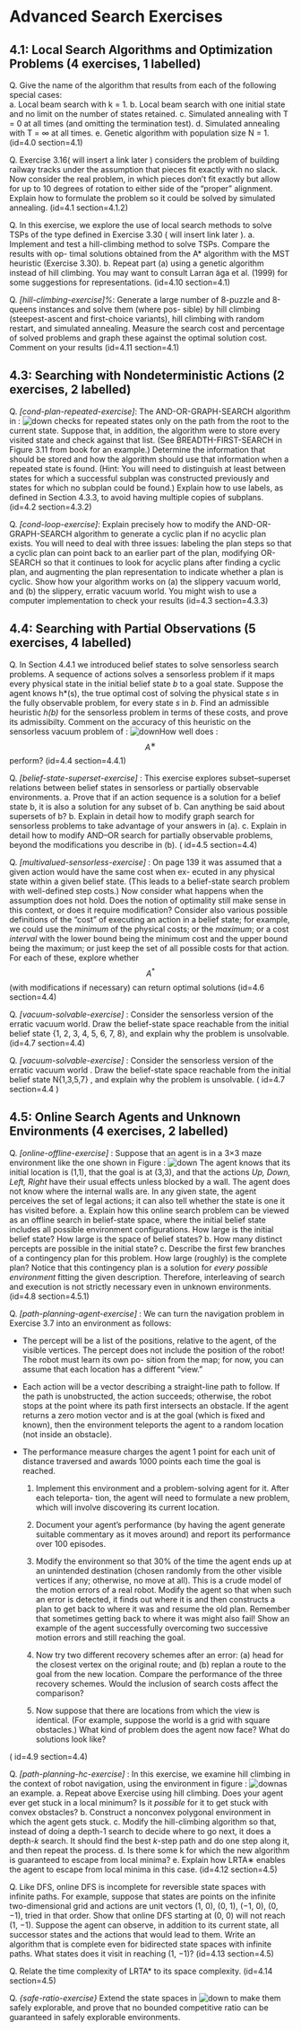 
# Advanced Search Exercises

## 4.1: Local Search Algorithms and Optimization Problems (4 exercises, 1 labelled)


Q. Give the name of the algorithm that results from each of the following special cases:  
 a. Local beam search with k = 1.
 b. Local beam search with one initial state and no limit on the number of states retained.
 c. Simulated annealing with T = 0 at all times (and omitting the termination test).
 d. Simulated annealing with T = ∞ at all times.
 e. Genetic algorithm with population size N = 1.
 (id=4.0 section=4.1)

Q. Exercise 3.16( will insert a link later ) considers the problem of building railway tracks under the assumption that pieces fit exactly with no slack. Now consider the real problem, in which pieces don’t fit exactly but allow for up to 10 degrees of rotation to either side of the “proper” alignment. Explain how to formulate the problem so it could be solved by simulated annealing.
 (id=4.1 section=4.1.2)


Q. In this exercise, we explore the use of local search methods to solve TSPs of the type defined in Exercise 3.30 ( will insert link later ).
    a. Implement and test a hill-climbing method to solve TSPs. Compare the results with op- timal solutions obtained from the A* algorithm with the MST heuristic (Exercise 3.30).
    b. Repeat part (a) using a genetic algorithm instead of hill climbing. You may want to
 consult Larran ̃aga et al. (1999) for some suggestions for representations.
 (id=4.10 section=4.1)

Q. <i>[hill-climbing-exercise]%</i>:
 Generate a large number of 8-puzzle and 8-queens instances and solve them (where pos- sible) by hill climbing (steepest-ascent and first-choice variants), hill climbing with random restart, and simulated annealing. Measure the search cost and percentage of solved problems and graph these against the optimal solution cost. Comment on your results
 (id=4.11 section=4.1)

## 4.3: Searching with Nondeterministic Actions (2 exercises, 2 labelled)


Q. <i>[cond-plan-repeated-exercise]</i>:
 The AND-OR-GRAPH-SEARCH algorithm in : ![down](https://image.ibb.co/myHT87/Screen_Shot_2018_02_18_at_4_04_44_PM.png)
 checks for repeated states only on the path from the root to the current state. Suppose that, in addition, the algorithm were to store every visited state and check against that list. (See BREADTH-FIRST-SEARCH in Figure 3.11 from book for an example.) Determine the information that should be stored and how the algorithm should use that information when a repeated state is found. (Hint: You will need to distinguish at least between states for which a successful subplan was constructed previously and states for which no subplan could be found.) Explain how to use labels, as defined in Section 4.3.3, to avoid having multiple copies of subplans.
 (id=4.2 section=4.3.2)

Q. <i>[cond-loop-exercise]</i>:
 Explain precisely how to modify the AND-OR-GRAPH-SEARCH algorithm to generate a cyclic plan if no acyclic plan exists. You will need to deal with three issues: labeling the plan steps so that a cyclic plan can point back to an earlier part of the plan, modifying OR-SEARCH so that it continues to look for acyclic plans after finding a cyclic plan, and augmenting the plan representation to indicate whether a plan is cyclic. Show how your algorithm works on (a) the slippery vacuum world, and (b) the slippery, erratic vacuum world. You might wish to use a computer implementation to check your results
 (id=4.3 section=4.3.3)

## 4.4: Searching with Partial Observations (5 exercises, 4 labelled)


Q. In Section 4.4.1 we introduced belief states to solve sensorless search problems. A sequence of actions solves a sensorless problem if it maps every physical state in the initial belief state <i>b</i> to a goal state. Suppose the agent knows h*(s), the true optimal cost of solving the physical state <i>s</i> in the fully observable problem, for every state <i>s</i> in <i>b</i>. Find an admissible heuristic <i>h(b)</i> for the sensorless problem in terms of these costs, and prove its admissibilty. Comment on the accuracy of this heuristic on the sensorless vacuum problem of : ![down](https://image.ibb.co/gvmzFn/Screen_Shot_2018_02_18_at_4_29_31_PM.png)How well does : $$A^∗$$ perform?
 (id=4.4 section=4.4.1)

Q. <i>[belief-state-superset-exercise]</i> :
  This exercise explores subset–superset relations between belief states in sensorless or partially observable environments.
 a. Prove that if an action sequence is a solution for a belief state b, it is also a solution for any subset of b. Can anything be said about supersets of b?
 b. Explain in detail how to modify graph search for sensorless problems to take advantage of your answers in (a).
 c. Explain in detail how to modify AND–OR search for partially observable problems, beyond the modifications you describe in (b).
 ( id=4.5 section=4.4)

Q. <i>[multivalued-sensorless-exercise]</i> :
On page 139 it was assumed that a given action would have the same cost when ex- ecuted in any physical state within a given belief state. (This leads to a belief-state search problem with well-defined step costs.) Now consider what happens when the assumption does not hold. Does the notion of optimality still make sense in this context, or does it require modification? Consider also various possible definitions of the “cost” of executing an action in a belief state; for example, we could use the <i>minimum</i> of the physical costs; or the <i>maximum</i>; or a cost <i>interval</i> with the lower bound being the minimum cost and the upper bound being the maximum; or just keep the set of all possible costs for that action. For each of these, explore whether $$A^*$$ (with modifications if necessary) can return optimal solutions
(id=4.6 section=4.4)

Q. <i>[vacuum-solvable-exercise]</i> :
 Consider the sensorless version of the erratic vacuum world. Draw the belief-state space reachable from the initial belief state {1, 2, 3, 4, 5, 6, 7, 8}, and explain why the problem is unsolvable.
 (id=4.7 section=4.4)

Q. <i>[vacuum-solvable-exercise]</i> :
 Consider the sensorless version of the erratic vacuum world .
Draw the belief-state space reachable from the initial belief state 
N{1,3,5,7} , and explain why the problem is unsolvable.
 ( id=4.7 section=4.4 )

## 4.5: Online Search Agents and Unknown Environments (4 exercises, 2 labelled)


Q. <i>[online-offline-exercise]</i> :
 Suppose that an agent is in a 3×3 maze environment like the one shown in Figure : ![down](https://image.ibb.co/dNaJan/Screen_Shot_2018_02_18_at_4_47_14_PM.png)
 The agent knows that its initial location is (1,1), that the goal is at (3,3), and that the actions <i>Up, Down, Left, Right </i>have their usual effects unless blocked by a wall. The agent does not know where the internal walls are. In any given state, the agent perceives the set of legal actions; it can also tell whether the state is one it has visited before.
a. Explain how this online search problem can be viewed as an offline search in belief-state space, where the initial belief state includes all possible environment configurations. How large is the initial belief state? How large is the space of belief states?
b. How many distinct percepts are possible in the initial state?
c. Describe the first few branches of a contingency plan for this problem. How large
(roughly) is the complete plan?
Notice that this contingency plan is a solution for <i>every possible environment </i> fitting the given description. Therefore, interleaving of search and execution is not strictly necessary even in unknown environments.
(id=4.8 section=4.5.1)

Q. <i>[path-planning-agent-exercise]</i> :
 We can turn the navigation problem in Exercise 3.7 into an environment as follows:
 - The percept will be a list of the positions, relative to the agent, of the visible vertices. The percept does not include the position of the robot! The robot must learn its own po- sition from the map; for now, you can assume that each location has a different “view.”
 - Each action will be a vector describing a straight-line path to follow. If the path is unobstructed, the action succeeds; otherwise, the robot stops at the point where its path first intersects an obstacle. If the agent returns a zero motion vector and is at the goal (which is fixed and known), then the environment teleports the agent to a random location (not inside an obstacle).
 - The performance measure charges the agent 1 point for each unit of distance traversed and awards 1000 points each time the goal is reached.
 
    1) Implement this environment and a problem-solving agent for it. After each teleporta- tion, the agent will need to formulate a new problem, which will involve discovering its current location.
    
    2) Document your agent’s performance (by having the agent generate suitable commentary as it moves around) and report its performance over 100 episodes.
    
    3) Modify the environment so that 30% of the time the agent ends up at an unintended destination (chosen randomly from the other visible vertices if any; otherwise, no move at all). This is a crude model of the motion errors of a real robot. Modify the agent so that when such an error is detected, it finds out where it is and then constructs a plan to get back to where it was and resume the old plan. Remember that sometimes getting back to where it was might also fail! Show an example of the agent successfully overcoming two successive motion errors and still reaching the goal.
    
    4) Now try two different recovery schemes after an error: (a) head for the closest vertex on the original route; and (b) replan a route to the goal from the new location. Compare the performance of the three recovery schemes. Would the inclusion of search costs affect the comparison?
    
    5) Now suppose that there are locations from which the view is identical. (For example, suppose the world is a grid with square obstacles.) What kind of problem does the agent now face? What do solutions look like?
    
( id=4.9 section=4.4)

Q. <i>[path-planning-hc-exercise]</i> :
 In this exercise, we examine hill climbing in the context of robot navigation, using the environment in figure : ![down](https://image.ibb.co/e63Gvn/Screen_Shot_2018_02_18_at_8_24_52_PM.png)as an example.
    a. Repeat above Exercise using hill climbing. Does your agent ever get stuck in a local minimum? Is it <i>possible</i> for it to get stuck with convex obstacles?
    b. Construct a nonconvex polygonal environment in which the agent gets stuck.
    c. Modify the hill-climbing algorithm so that, instead of doing a depth-1 search to decide where to go next, it does a depth-<i>k</i> search. It should find the best <i>k</i>-step path and do one step along it, and then repeat the process.
    d. Is there some k for which the new algorithm is guaranteed to escape from local minima?
    e. Explain how LRTA∗ enables the agent to escape from local minima in this case.
    (id=4.12 section=4.5)

Q. Like DFS, online DFS is incomplete for reversible state spaces with infinite paths. For  example, suppose that states are points on the infinite two-dimensional grid and actions  are unit vectors (1, 0), (0, 1), (−1, 0), (0, −1), tried in that order. Show that online DFS  starting at (0, 0) will not reach (1, −1). Suppose the agent can observe, in addition to its  current state, all successor states and the actions that would lead to them. Write an  algorithm that is complete even for bidirected state spaces with infinite paths. What states  does it visit in reaching (1, −1)?
(id=4.13 section=4.5)

Q. Relate the time complexity of LRTA* to its space complexity.
(id=4.14 section=4.5)


Q. <i>{safe-ratio-exercise}</i>
  Extend the state spaces in ![down](https://image.ibb.co/ksYfo7/Screen_Shot_2018_02_18_at_8_35_56_PM.png) to make them safely explorable, and prove that no bounded competitive ratio can be guaranteed in safely explorable environments.

